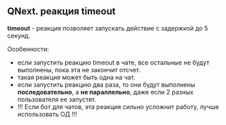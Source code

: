 ## QNext. реакция  timeout

**timeout** - реакция позволяет запускать действие с задержкой до 5 секунд. 



Особенности:


 * если запустить реакцию timeout в чате, все остальные не будут выполнены, пока эта не закончит отсчет.
 * такая реакция может быть одна на чат.
* если запустить реакцию два раза, то они будут выполнены **последовательно**, а **не параллельно**, даже если 2 разных пользователя ее запустят.
* !!! Если бот для чатов, эта реакция сильно усложнит работу, лучше использовать ОД !!!





